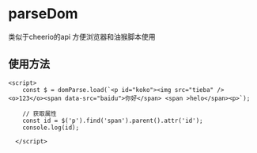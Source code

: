 # parseDom
类似于cheerio的api 方便浏览器和油猴脚本使用

## 使用方法
```
<script>
    const $ = domParse.load(`<p id="koko"><img src="tieba" /> <o>123</o><span data-src="baidu">你好</span> <span >helo</span><p>`);

    // 获取属性
    const id = $('p').find('span').parent().attr('id');
    console.log(id);

  </script>
```
